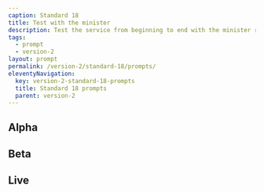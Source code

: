 ```yaml
---
caption: Standard 18
title: Test with the minister
description: Test the service from beginning to end with the minister responsible for it.
tags:
  - prompt
  - version-2
layout: prompt
permalink: /version-2/standard-18/prompts/
eleventyNavigation:
  key: version-2-standard-18-prompts
  title: Standard 18 prompts
  parent: version-2
---
```


## Alpha

## Beta

## Live

